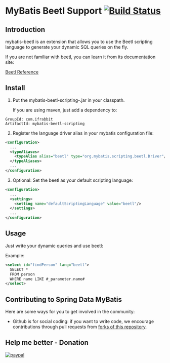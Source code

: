 # MyBatis Beetl Support  [![Build Status](https://travis-ci.org/hatunet/mybatis-beetl-scripting.svg?branch=master)](https://travis-ci.org/hatunet/mybatis-beetl-scripting) 


## Introduction 

mybatis-beetl is an extension that allows you to use the Beetl scripting language to generate your dynamic SQL queries on the fly.

If you are not familiar with beetl, you can learn it from its documentation site:

[Beetl Reference](http://ibeetl.com/guide/#beetl)

## Install

1. Put the mybatis-beetl-scripting-<version>.jar in your classpath.

    If you are using maven, just add a dependency to:
```
GroupId: com.ifrabbit
ArtifactId: mybatis-beetl-scripting
```

2. Register the language driver alias in your mybatis configuration file:
```xml
<configuration>
  ...
  <typeAliases>
    <typeAlias alias="beetl" type="org.mybatis.scripting.beetl.Driver"/>
  </typeAliases>
  ...
</configuration>

```

3. Optional: Set the beetl as your default scripting language:
```xml
<configuration>
  ...
  <settings>
    <setting name="defaultScriptingLanguage" value="beetl"/>
  </settings>
  ...
</configuration>

```

## Usage

Just write your dynamic queries and use beetl:

Example:


```xml
<select id="findPerson" lang="beetl">
  SELECT *
  FROM person
  WHERE name LIKE #_parameter.name#
</select>
```






## Contributing to Spring Data MyBatis

Here are some ways for you to get involved in the community:

* Github is for social coding: if you want to write code, we encourage contributions through pull requests from [forks of this repository](http://help.github.com/forking/). 

## Help me better - Donation
[![paypal](https://www.paypal.com/en_US/i/btn/x-click-butcc-donate.gif)](https://www.paypal.com/cgi-bin/webscr?cmd=_s-xclick&hosted_button_id=W7PLNCBK5K8JS)

